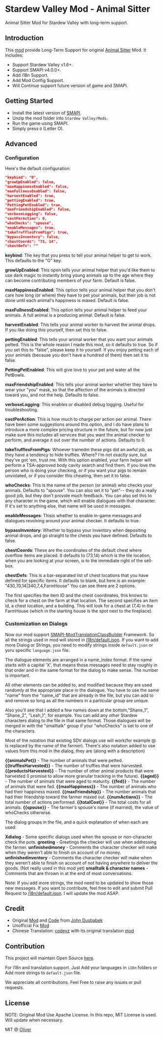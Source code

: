 # Stardew Valley Mod - Animal Sitter

Animal Sitter Mod for Stardew Valley with long-term support.

## Introduction

This [mod](https://www.nexusmods.com/stardewvalley/mods/20831) provide Long-Term Support for original [Animal Sitter](https://www.nexusmods.com/stardewvalley/mods/581) Mod. It includes:

* Support Stardew Valley v1.6+.
* Support SMAPI v4.0.0+.
* Add i18n Support.
* Add Mod Config Support.
* Will Continue support future version of game and SMAPI.

## Getting Started

* Install the latest version of [SMAPI](https://www.nexusmods.com/stardewvalley/mods/2400).
* Unzip the mod folder into `Stardew Valley/Mods`.
* Run the game using SMAPI.
* Simply press `O` (Letter O).

## Advanced

### Configuration

Here's the default configuration:

```json
"keybind": "O",
"growUpEnabled": false,
"maxHappinessEnabled": false,
"maxFullnessEnabled": false,
"harvestEnabled": true,
"pettingEnabled": true,
"PettingPetEnabled": true,
"maxFriendshipEnabled": false,
"verboseLogging": false,
"costPerAction": 0,
"whoChecks": "spouse",
"enableMessages": true,
"takeTrufflesFromPigs": true,
"bypassInventory": false,
"chestCoords": "73, 14",
"chestDefs": ""
```

**keybind**: The key that you press to tell your animal helper to get to work. This defaults to the "O" key.

**growUpEnabled**: This open tells your animal helper that you'd like them to use dark magic to instantly bring young animals up to the age where they can become contributing members of your farm. Default is false.

**maxHappinessEnabled**: This option tells your animal helper that you don't care how long (or where) they have to pet your animals, but their job is not done until each animal's happiness is maxed. Default is false.

**maxFullnessEnabled**: This option tells your animal helper to feed your animals. A full animal is a producing animal. Default is false.

**harvestEnabled**: This tells your animal worker to harvest the animal drops. If you like doing this yourself, then set this to false.

**pettingEnabled**: This tells your animal worker that you want your animals petted. This is the whole reason I made this mod, so it defaults to true. So if you set this to "false", please keep it to yourself. If you enjoy petting each of your animals (because you don't have a hundred of them) then set it to false.

**PettingPetEnabled**: This will give love to your pet and water all the PetBowls.

**maxFriendshipEnabled**: This tells your animal worker whether they have to wear your "you" mask, so that the affection of the animals is directed toward you, and not the help. Defaults to false.

**verboseLogging**: This enables or disabled debug logging. Useful for troubleshooting.

**costPerAction**: This is how much to charge per action per animal. There have been some suggestions around this option, and I do have plans to introduce a more complex pricing structure in the future, but for now just make sure this includes all services that you want the animal checker to perform, and average it out over the number of actions. Defaults to 0.

**takeTrufflesFromPigs**: Whoever trainedm these pigs did an awful job, as they have a tendency to hide truffles. Where? I'm not exactly sure, but they've got 'em, trust me. With this option enabled, your farm helper will perform a TSA-approved body cavity search and find them. If you love the person who is doing your checking, or if you want your pigs to remain unviolated, or if you consider this cheating, then set it to false.

**whoChecks**: This is the name of the person (or animal) who checks your animals. Defaults to "spouse". You can also set it to "pet"-- they do a really good job, but they don't provide much feedback. You can also set this to any character in the game, which will enable dialogues with that character. If it's set to anything else, that name will be used in messages.

**enableMessages**: Thisis whether to enable in-game messages and dialogues revolving around your animal checker. It defaults to true.

**bypassInventory**: Whether to bypass your inventory when depositing animal drops, and go straight to the chests you have defined. Defaults to false.

**chestCoords**: These are the coordinates of the default chest where overflow items are placed. It defaults to (73,14) which is the tile location, when you are looking at your screen, is to the immediate right of the sell-box.

**chestDefs**: This is a bar-separated list of chest locations that you have defined for specific items. It defaults to blank, but here is an example: "430,70,14|340,7,4,FarmHouse" You can see there are 2 options.

The first specifies the item ID and the chest coordinates, this knows to check for a chest on the farm at that location. The second specifies an item id, a chest location, and a building. This will look for a chest at (7,4) in the FarmHouse (which in the starting house is the spot next to the fireplace).

### Customization on Dialogs

Now our mod support [SMAPI-ModTranslationClassBuilder](https://github.com/Pathoschild/SMAPI-ModTranslationClassBuilder) Framework. So all the strings used in mod will stored in [i18n/default.json](AnimalSitter/i18n/default.json). If you want to add more Dialog or Strings, you need to modify strings inside `default.json` or yoru specific `language.json` file.

The dialogue elements are arranged in a name_index format. If the name starts with a capital 'X', that means those messages need to stay roughly in that order and in the same format for the dialog to make sense.  The number is important.

All other elements can be added to, and modified because they are used randomly at the appropriate place in the dialogue.  You have to use the same "name" from the "name_id" that are already in the file, but you can add to and remove so long as all the numbers in a particular group are unique.

Also you'll see that I added a few names down at the bottom,"Shane_1", "Shane_2", "Leah_1", for example.  You can add any other Stardew characters dialog to the file in that same format.  Those dialogues will be merged in with the "smalltalk" group if your "whoChecks" is set to one of the characters.

Most of the notation that existing SDV dialogs use will work(for example @ is replaced by the name of the farmer).  There's also notation added to use values from this mod in the dialog, they are (along with a description)

**{{animalsPet}}**  -  The number of animals that were petted.
**{{trufflesHarvested}}**  -  The number of truffles that were harvested.
**{{productsHarvested}}**  -  The number of other animal products that were harvested (I promise to allow more granular tracking in the future).
**{{aged}}**  -  The number of animals that were aged to maturity.
**{{fed}}**  -  The number of animals that were fed.
**{{maxHappiness}}**  -  The number of animals who had their happiness maxed.
**{{maxFriendship}}**  -  The number animals that had their friendship toward the farmer maxed out.
**{{numActions}}**  -  The total number of actions performed.
**{{totalCost}}**  -  The total costs for all animals.
**{{spouse}}**  -  The farmer's spouse's name (if married), the value of whoChecks otherwise.

The dialog groups in the file, and a quick explanation of when each are used:

**Xdialog** - Some specific dialogs used when the spouse or non-character check the pots.
**greeting** - Greetings the checker will use when addressing the farmer.
**unfinishedmoney** - Comments the character checker will make when they weren't able to finish on account of no money.
**unfinishedinventory** - Comments the character checker will make when they weren't able to finish on account of not having anywhere to deliver the goods. (Not really used in this mod yet)
**smalltalk & character names** - Comments that are thrown in at the end of most conversations.

Note: If you add more strings, the mod need to be updated to show those new messages. If you want to contribute, feel free to edit and submit Pull Request to [i18n/default.json](https://github.com/WuZhuoran/Stardew_AnimalSitter/blob/main/AnimalSitter/i18n/default.json). I will update the mod ASAP.

## Credit

* Original [Mod](https://www.nexusmods.com/stardewvalley/mods/581) and [Code](https://github.com/jdusbabek/stardewvalley) from [John Dusbabek](https://github.com/jdusbabek)
* Unofficial Fix [Mod](http://forums.stardewvalley.net/threads/unofficial-mod-updates.2096/post-22271)
* Chinese Translation: [codeyz](https://www.nexusmods.com/stardewvalley/users/51596836) with its original translation [mod](https://www.nexusmods.com/stardewvalley/mods/22210)

## Contribution

This project will maintain Open Source [here](https://github.com/WuZhuoran/Stardew_AnimalSitter).

For i18n and translation support. Just Add your languages in `i18n` folders or Add more strings to `default.json` file.

We appreciate all contributions. Feel Free to raise any issues or pull requests.

## License

NOTE: Original Mod Use Apache License. In this repo, MIT License is used. Will update when necessary.

MIT @ [Oliver](https://github.com/WuZhuoran)
